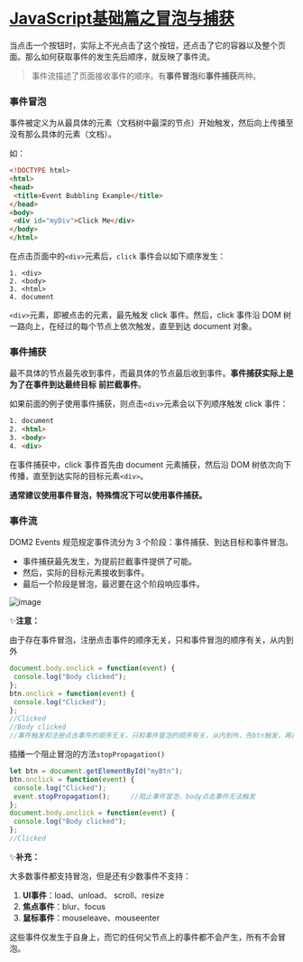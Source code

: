 # [JavaScript基础篇之冒泡与捕获](https://github.com/Twlig/issuesBlog/issues/19)

当点击一个按钮时，实际上不光点击了这个按钮，还点击了它的容器以及整个页面。那么如何获取事件的发生先后顺序，就反映了事件流。

> 事件流描述了页面接收事件的顺序。有**事件冒泡**和**事件捕获**两种。

### 事件冒泡

事件被定义为从最具体的元素（文档树中最深的节点）开始触发，然后向上传播至没有那么具体的元素（文档）。

如：

```html
<!DOCTYPE html> 
<html> 
<head> 
 <title>Event Bubbling Example</title> 
</head> 
<body> 
 <div id="myDiv">Click Me</div> 
</body> 
</html>
```

在点击页面中的`<div>`元素后，`click` 事件会以如下顺序发生：

```
1. <div>
2. <body>
3. <html>
4. document
```

`<div>`元素，即被点击的元素，最先触发 click 事件。然后，click 事件沿 DOM 树一路向上，在经过的每个节点上依次触发，直至到达 document 对象。

### 事件捕获

最不具体的节点最先收到事件，而最具体的节点最后收到事件。**事件捕获实际上是为了在事件到达最终目标**
**前拦截事件**。

如果前面的例子使用事件捕获，则点击`<div>`元素会以下列顺序触发 click 事件：

```html
1. document
2. <html>
3. <body>
4. <div>
```

在事件捕获中，click 事件首先由 document 元素捕获，然后沿 DOM 树依次向下传播，直至到达实际的目标元素`<div>`。

**通常建议使用事件冒泡，特殊情况下可以使用事件捕获。**

### 事件流

DOM2 Events 规范规定事件流分为 3 个阶段：事件捕获、到达目标和事件冒泡。

- 事件捕获最先发生，为提前拦截事件提供了可能。
- 然后，实际的目标元素接收到事件。
- 最后一个阶段是冒泡，最迟要在这个阶段响应事件。

![image](https://user-images.githubusercontent.com/22440467/156926268-764bc1d8-a265-485b-b7c8-3e4baea73ee2.png)

✨**注意：**

由于存在事件冒泡，注册点击事件的顺序无关，只和事件冒泡的顺序有关，从内到外

```javascript
document.body.onclick = function(event) { 
 console.log("Body clicked"); 
};
btn.onclick = function(event) { 
 console.log("Clicked"); 
}; 
//Clicked
//Body clicked     
//事件触发和注册点击事件的顺序无关，只和事件冒泡的顺序有关，从内到外，先btn触发，再是body
```

插播一个阻止冒泡的方法`stopPropagation()`

```javascript
let btn = document.getElementById("myBtn"); 
btn.onclick = function(event) { 
 console.log("Clicked"); 
 event.stopPropagation();     //阻止事件冒泡，body点击事件无法触发
}; 
document.body.onclick = function(event) { 
 console.log("Body clicked"); 
};
//Clicked
```

✨**补充：**

大多数事件都支持冒泡，但是还有少数事件不支持：

1.   **UI事件**：load、unload、 scroll、resize
2. **焦点事件**：blur、focus
3. **鼠标事件**：mouseleave、mouseenter

这些事件仅发生于自身上，而它的任何父节点上的事件都不会产生，所有不会冒泡。


